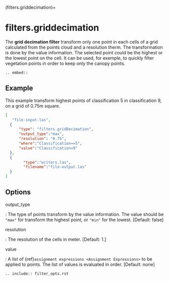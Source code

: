 (filters.griddecimation)=

# filters.griddecimation

The **grid decimation filter** transform only one point in each cells of a grid calculated from the points cloud and a resolution therm. The transformation is done by the value information. The selected point could be the highest or the lowest point on the cell. It can be used, for exemple, to quickly filter vegetation points in order to keep only the canopy points.

```{eval-rst}
.. embed::
```

## Example

This example transform highest points of classification 5 in classification 9, on a grid of 0.75m square.

```json
[
   "file-input.las",
  {
      "type": "filters.gridDecimation",
      "output_type":"max",
      "resolution": "0.75",
      "where":"Classification==5",
      "value":"Classification=9"
  },
  {
        "type":"writers.las",
        "filename":"file-output.las"
  }
]
```

## Options

output_type

: The type of points transform by the value information. The value should be `"max"` for transform the highest point, or `"min"` for the lowest. \[Default: false\]

resolution

: The resolution of the cells in meter. \[Default: 1.\]

value

: A list of {ref}`assignment expressions <Assignment Expressions>` to be applied to points.
  The list of values is evaluated in order. \[Default: none\]

```{eval-rst}
.. include:: filter_opts.rst
```
